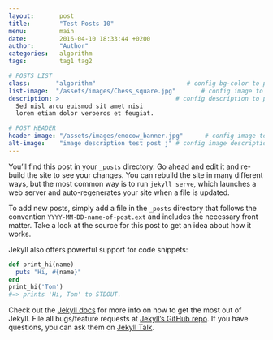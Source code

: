 ```yaml
---
layout:       post
title:        "Test Posts 10"
menu:		  main
date:         2016-04-10 18:33:44 +0200
author:       "Author"
categories:   algorithm
tags:         tag1 tag2

# POSTS LIST
class:       "algorithm"                         # config bg-color to post list card (1..6)
list-image:  "/assets/images/Chess_square.jpg"       # config image to post list card (1..6)
description: >                                # config description to post list card
  Sed nisl arcu euismod sit amet nisi
  lorem etiam dolor veroeros et feugiat.

# POST HEADER
header-image: "/assets/images/emocow_banner.jpg"      # config image to post header
alt-image:    "image description test post j" # config image description to alt att.
---
```

You’ll find this post in your `_posts` directory. Go ahead and edit it and re-build the site to see your changes. You can rebuild the site in many different ways, but the most common way is to run `jekyll serve`, which launches a web server and auto-regenerates your site when a file is updated.

To add new posts, simply add a file in the `_posts` directory that follows the convention `YYYY-MM-DD-name-of-post.ext` and includes the necessary front matter. Take a look at the source for this post to get an idea about how it works.

Jekyll also offers powerful support for code snippets:

``` ruby
def print_hi(name)
  puts "Hi, #{name}"
end
print_hi('Tom')
#=> prints 'Hi, Tom' to STDOUT.
```

Check out the [Jekyll docs][jekyll-docs] for more info on how to get the most out of Jekyll. File all bugs/feature requests at [Jekyll’s GitHub repo][jekyll-gh]. If you have questions, you can ask them on [Jekyll Talk][jekyll-talk].

[jekyll-docs]: http://jekyllrb.com/docs/home
[jekyll-gh]:   https://github.com/jekyll/jekyll
[jekyll-talk]: https://talk.jekyllrb.com/
